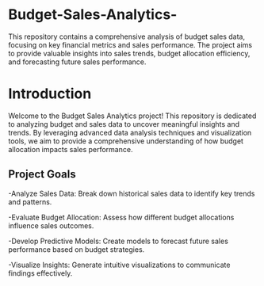 # Budget-Sales-Analytics-
This repository contains a comprehensive analysis of budget sales data, focusing on key financial metrics and sales performance. The project aims to provide valuable insights into sales trends, budget allocation efficiency, and forecasting future sales performance.

# Introduction
Welcome to the Budget Sales Analytics project! This repository is dedicated to analyzing budget and sales data to uncover meaningful insights and trends. By leveraging advanced data analysis techniques and visualization tools, we aim to provide a comprehensive understanding of how budget allocation impacts sales performance.


## Project Goals
-Analyze Sales Data: Break down historical sales data to identify key trends and patterns.

-Evaluate Budget Allocation: Assess how different budget allocations influence sales outcomes.

-Develop Predictive Models: Create models to forecast future sales performance based on budget strategies.

-Visualize Insights: Generate intuitive visualizations to communicate findings effectively.
